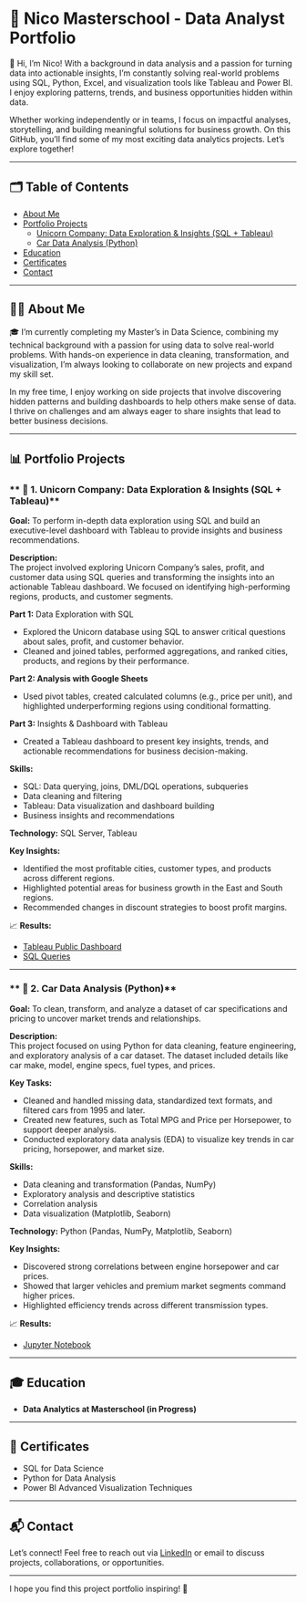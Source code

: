 # 🚀 **Nico Masterschool - Data Analyst Portfolio**  

👋 Hi, I’m Nico! With a background in data analysis and a passion for turning data into actionable insights, I’m constantly solving real-world problems using SQL, Python, Excel, and visualization tools like Tableau and Power BI. I enjoy exploring patterns, trends, and business opportunities hidden within data.  

Whether working independently or in teams, I focus on impactful analyses, storytelling, and building meaningful solutions for business growth. On this GitHub, you’ll find some of my most exciting data analytics projects. Let’s explore together!  

---

## 🗂️ **Table of Contents**  

- [About Me](https://github.com/nicomasterschool/Data-Analytics-Portfolio?tab=readme-ov-file#-about-me)  
- [Portfolio Projects](https://github.com/nicomasterschool/Data-Analytics-Portfolio?tab=readme-ov-file#-portfolio-projects)  
  - [Unicorn Company: Data Exploration & Insights (SQL + Tableau)](https://github.com/nicomasterschool/Data-Analytics-Portfolio?tab=readme-ov-file#--1-unicorn-company-data-exploration--insights-sql--tableau)  
  - [Car Data Analysis (Python)](https://github.com/nicomasterschool/Data-Analytics-Portfolio?tab=readme-ov-file#--2-car-data-analysis-python)  
- [Education](https://github.com/nicomasterschool/Data-Analytics-Portfolio?tab=readme-ov-file#education)  
- [Certificates](https://github.com/nicomasterschool/Data-Analytics-Portfolio?tab=readme-ov-file#certificates)  
- [Contact](https://github.com/nicomasterschool/Data-Analytics-Portfolio?tab=readme-ov-file#contact)

---

## 👨‍💻 **About Me**  

🎓 I’m currently completing my Master’s in Data Science, combining my technical background with a passion for using data to solve real-world problems. With hands-on experience in data cleaning, transformation, and visualization, I’m always looking to collaborate on new projects and expand my skill set.  

In my free time, I enjoy working on side projects that involve discovering hidden patterns and building dashboards to help others make sense of data. I thrive on challenges and am always eager to share insights that lead to better business decisions.  

---

## 📊 **Portfolio Projects**  

### ** 🦄 1. Unicorn Company: Data Exploration & Insights (SQL + Tableau)**  

**Goal:** To perform in-depth data exploration using SQL and build an executive-level dashboard with Tableau to provide insights and business recommendations.  

**Description:**  
The project involved exploring Unicorn Company’s sales, profit, and customer data using SQL queries and transforming the insights into an actionable Tableau dashboard. We focused on identifying high-performing regions, products, and customer segments.  

**Part 1:** Data Exploration with SQL  
- Explored the Unicorn database using SQL to answer critical questions about sales, profit, and customer behavior.  
- Cleaned and joined tables, performed aggregations, and ranked cities, products, and regions by their performance.

**Part 2: Analysis with Google Sheets**  
- Used pivot tables, created calculated columns (e.g., price per unit), and highlighted underperforming regions using conditional formatting.  

**Part 3:** Insights & Dashboard with Tableau  
- Created a Tableau dashboard to present key insights, trends, and actionable recommendations for business decision-making.  

**Skills:**  
- SQL: Data querying, joins, DML/DQL operations, subqueries  
- Data cleaning and filtering  
- Tableau: Data visualization and dashboard building  
- Business insights and recommendations  

**Technology:** SQL Server, Tableau  

**Key Insights:**  
- Identified the most profitable cities, customer types, and products across different regions.  
- Highlighted potential areas for business growth in the East and South regions.  
- Recommended changes in discount strategies to boost profit margins.  

📈 **Results:**  
- [Tableau Public Dashboard](#)  
- [SQL Queries](#)  

---

### ** 🚗 2. Car Data Analysis (Python)**  

**Goal:** To clean, transform, and analyze a dataset of car specifications and pricing to uncover market trends and relationships.  

**Description:**  
This project focused on using Python for data cleaning, feature engineering, and exploratory analysis of a car dataset. The dataset included details like car make, model, engine specs, fuel types, and prices.  

**Key Tasks:**  
- Cleaned and handled missing data, standardized text formats, and filtered cars from 1995 and later.  
- Created new features, such as Total MPG and Price per Horsepower, to support deeper analysis.  
- Conducted exploratory data analysis (EDA) to visualize key trends in car pricing, horsepower, and market size.  

**Skills:**  
- Data cleaning and transformation (Pandas, NumPy)  
- Exploratory analysis and descriptive statistics  
- Correlation analysis  
- Data visualization (Matplotlib, Seaborn)  

**Technology:** Python (Pandas, NumPy, Matplotlib, Seaborn)  

**Key Insights:**  
- Discovered strong correlations between engine horsepower and car prices.  
- Showed that larger vehicles and premium market segments command higher prices.  
- Highlighted efficiency trends across different transmission types.  

📈 **Results:**  
- [Jupyter Notebook](#)  

---

## 🎓 **Education**  
- **Data Analytics at Masterschool (in Progress)** 

---

## 📜 **Certificates**  
- SQL for Data Science  
- Python for Data Analysis  
- Power BI Advanced Visualization Techniques  

---

## 📬 **Contact**  
Let’s connect! Feel free to reach out via [LinkedIn](https://www.linkedin.com/in/nicolas-mustermann/) or email to discuss projects, collaborations, or opportunities.  

---  

I hope you find this project portfolio inspiring! 🌟
